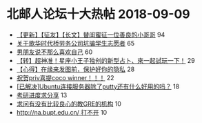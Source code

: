 # 北邮人论坛十大热帖 2018-09-09

- [【更新】【征友】【长文】替闺蜜征一位善良的小哥哥](https://bbs.byr.cn/article/Friends/1888287) 94
- [关于歌华时代桥劳务公司坑骗学生志愿者](https://bbs.byr.cn/article/Talking/6041892) 65
- [男朋友说不那么喜欢自己](https://bbs.byr.cn/article/Feeling/3076725) 60
- [【转】超神准！星座小王子独创的新型占卜、來一起試玩一下！](https://bbs.byr.cn/article/Constellations/326533) 29
- [【心得】在缘来发图前，保护好你的隐私](https://bbs.byr.cn/article/Picture/3220553) 28
- [祝贺priv喜提coco winner！！！](https://bbs.byr.cn/article/ML_DM/31670) 22
- [[已解决]Ubuntu连接服务器除了putty还有什么好用的吗？](https://bbs.byr.cn/article/Linux/156989) 18
- [考研进度求分享](https://bbs.byr.cn/article/AimGraduate/1148973) 13
- [求问有没有比较良心的教GRE的机构](https://bbs.byr.cn/article/GoAbroad/360098) 10
- [http://na.bupt.edu.cn/ 打不开](https://bbs.byr.cn/article/BUPTNet/97116) 10


